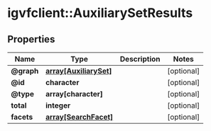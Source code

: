 # igvfclient::AuxiliarySetResults


## Properties
Name | Type | Description | Notes
------------ | ------------- | ------------- | -------------
**@graph** | [**array[AuxiliarySet]**](AuxiliarySet.md) |  | [optional] 
**@id** | **character** |  | [optional] 
**@type** | **array[character]** |  | [optional] 
**total** | **integer** |  | [optional] 
**facets** | [**array[SearchFacet]**](SearchFacet.md) |  | [optional] 


